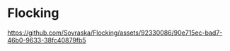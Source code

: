 # Flocking

https://github.com/Sovraska/Flocking/assets/92330086/90e715ec-bad7-46b0-9633-38fc40879fb5

